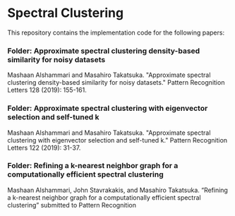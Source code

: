 # Spectral Clustering

This repository contains the implementation code for the following papers:

### Folder: Approximate spectral clustering density-based similarity for noisy datasets
Mashaan Alshammari and Masahiro Takatsuka. "Approximate spectral clustering density-based similarity for noisy datasets." Pattern Recognition Letters 128 (2019): 155-161.

### Folder: Approximate spectral clustering with eigenvector selection and self-tuned k
Mashaan Alshammari and Masahiro Takatsuka. "Approximate spectral clustering with eigenvector selection and self-tuned k." Pattern Recognition Letters 122 (2019): 31-37.

### Folder: Refining a k-nearest neighbor graph for a computationally efficient spectral clustering
Mashaan Alshammari, John Stavrakakis, and Masahiro Takatsuka. “Refining a k-nearest
neighbor graph for a computationally efficient spectral clustering” submitted to Pattern Recognition

